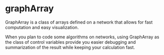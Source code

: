 # graphArray

GraphArray is a class of arrays defined on a network that allows for 
fast computation and easy visualization.

When you plan to code some algorithms on networks, using GraphArray as the class
of control variables provide you easier debugging and summarization of the result
while keeping your calculation fast.

